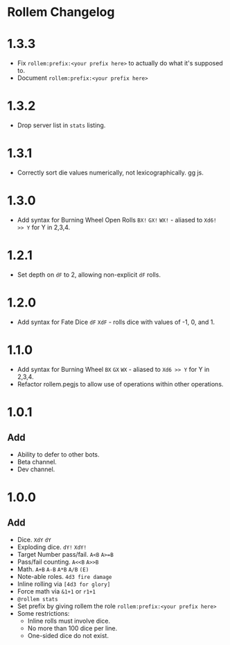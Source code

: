 # Rollem Changelog
# 1.3.3
* Fix `rollem:prefix:<your prefix here>` to actually do what it's supposed to.
* Document `rollem:prefix:<your prefix here>`

# 1.3.2
* Drop server list in `stats` listing.

# 1.3.1
* Correctly sort die values numerically, not lexicographically. gg js.

# 1.3.0
* Add syntax for Burning Wheel Open Rolls `BX!` `GX!` `WX!` - aliased to `Xd6! >> Y` for Y in 2,3,4.

# 1.2.1
* Set depth on `dF` to 2, allowing non-explicit `dF` rolls.

# 1.2.0
* Add syntax for Fate Dice `dF` `XdF` - rolls dice with values of -1, 0, and 1.

# 1.1.0
* Add syntax for Burning Wheel `BX` `GX` `WX` - aliased to `Xd6 >> Y` for Y in 2,3,4.
* Refactor rollem.pegjs to allow use of operations within other operations.

# 1.0.1
## Add
* Ability to defer to other bots.
* Beta channel.
* Dev channel.

# 1.0.0
## Add
* Dice. `XdY` `dY`
* Exploding dice. `dY!` `XdY!`
* Target Number pass/fail. `A<B` `A>=B`
* Pass/fail counting. `A<<B` `A>>B`
* Math. `A+B` `A-B` `A*B` `A/B` `(E)`
* Note-able roles. `4d3 fire damage`
* Inline rolling via `[4d3 for glory]`
* Force math via `&1+1` or `r1+1`
* `@rollem stats`
* Set prefix by giving rollem the role `rollem:prefix:<your prefix here>`
* Some restrictions:
  * Inline rolls must involve dice.
  * No more than 100 dice per line.
  * One-sided dice do not exist.

